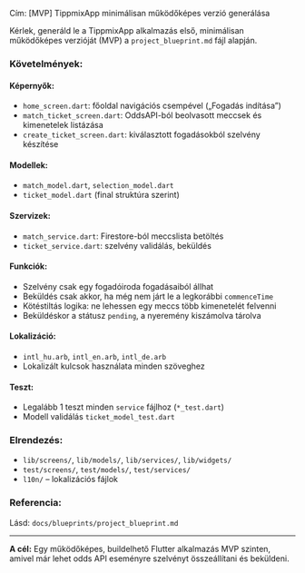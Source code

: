 Cím: [MVP] TippmixApp minimálisan működőképes verzió generálása

Kérlek, generáld le a TippmixApp alkalmazás első, minimálisan működőképes verzióját (MVP) a `project_blueprint.md` fájl alapján.

### Követelmények:

#### Képernyők:
- `home_screen.dart`: főoldal navigációs csempével („Fogadás indítása”)
- `match_ticket_screen.dart`: OddsAPI-ból beolvasott meccsek és kimenetelek listázása
- `create_ticket_screen.dart`: kiválasztott fogadásokból szelvény készítése

#### Modellek:
- `match_model.dart`, `selection_model.dart`
- `ticket_model.dart` (final struktúra szerint)

#### Szervizek:
- `match_service.dart`: Firestore-ból meccslista betöltés
- `ticket_service.dart`: szelvény validálás, beküldés

#### Funkciók:
- Szelvény csak egy fogadóiroda fogadásaiból állhat
- Beküldés csak akkor, ha még nem járt le a legkorábbi `commenceTime`
- Kötéstiltás logika: ne lehessen egy meccs több kimenetelét felvenni
- Beküldéskor a státusz `pending`, a nyeremény kiszámolva tárolva

#### Lokalizáció:
- `intl_hu.arb`, `intl_en.arb`, `intl_de.arb`
- Lokalizált kulcsok használata minden szöveghez

#### Teszt:
- Legalább 1 teszt minden `service` fájlhoz (`*_test.dart`)
- Modell validálás `ticket_model_test.dart`

### Elrendezés:
- `lib/screens/`, `lib/models/`, `lib/services/`, `lib/widgets/`
- `test/screens/`, `test/models/`, `test/services/`
- `l10n/` – lokalizációs fájlok

### Referencia:
Lásd: `docs/blueprints/project_blueprint.md`

---

**A cél:** Egy működőképes, buildelhető Flutter alkalmazás MVP szinten, amivel már lehet odds API eseményre szelvényt összeállítani és beküldeni.
